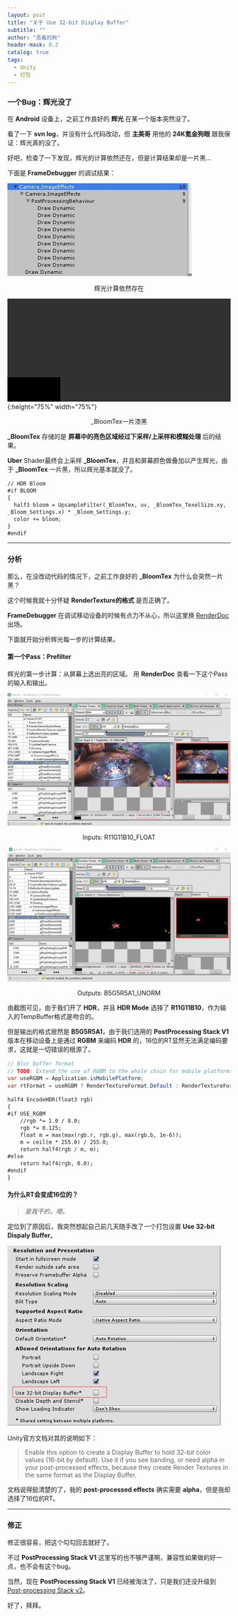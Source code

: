 ```yaml
---
layout: post
title: "关于 Use 32-bit Display Buffer"
subtitle: ""
author: "恶毒的狗"
header-mask: 0.2
catalog: true
tags:
  - Unity
  - 打包
---
```


### 一个Bug：辉光没了

在 **Android** 设备上，之前工作良好的 **辉光** 在某一个版本突然没了。

看了一下 **svn log**，并没有什么代码改动，但 **主美哥** 用他的 **24K氪金狗眼** 跟我保证：辉光真的没了。

好吧，检查了一下发现，辉光的计算依然还在，但是计算结果却是一片黑...

下面是 **FrameDebugger** 的调试结果：

![img](/img/use-32bit-buffer/screenshot1.jpg)
<center>辉光计算依然存在</center>

![img](/img/use-32bit-buffer/screenshot2.jpg){:height="75%" width="75%"}
<center>_BloomTex一片漆黑</center>

**_BloomTex** 存储的是 **屏幕中的亮色区域经过下采样/上采样和模糊处理** 后的结果。

**Uber** Shader最终会上采样 **_BloomTex**，并且和屏幕颜色做叠加以产生辉光，由于 **_BloomTex** 一片黑，所以辉光基本就没了。

```
// HDR Bloom
#if BLOOM
{
  half3 bloom = UpsampleFilter(_BloomTex, uv, _BloomTex_TexelSize.xy, _Bloom_Settings.x) * _Bloom_Settings.y;
  color += bloom;
}
#endif
```

---

### 分析

那么，在没改动代码的情况下，之前工作良好的 **_BloomTex** 为什么会突然一片黑？ 

这个时候我就十分怀疑 **RenderTexture的格式** 是否正确了。

**FrameDebugger** 在调试移动设备的时候有点力不从心，所以这里换 [RenderDoc](https://renderdoc.org/) 出场。

下面就开始分析辉光每一步的计算结果。

#### 第一个Pass：Prefilter

辉光的第一步计算：从屏幕上选出亮的区域。 用 **RenderDoc** 查看一下这个Pass的输入和输出。

![img](/img/use-32bit-buffer/screenshot3.jpg)
<center>Inputs: R11G11B10_FLOAT</center>

![img](/img/use-32bit-buffer/screenshot4.jpg)
<center>Outputs: B5G5R5A1_UNORM</center>

由截图可见，由于我们开了 **HDR**，并且 **HDR Mode** 选择了 **R11G11B10**，作为输入的TempBuffer格式是吻合的。

但是输出的格式居然是 **B5G5R5A1**，由于我们选用的 **PostProcessing Stack V1** 版本在移动设备上是通过 **RGBM** 来编码 **HDR** 的，16位的RT显然无法满足编码要求，这就是一切错误的根源了。

```csharp
// Blur buffer format
// TODO: Extend the use of RGBM to the whole chain for mobile platforms
var useRGBM = Application.isMobilePlatform;
var rtFormat = useRGBM ? RenderTextureFormat.Default : RenderTextureFormat.DefaultHDR;
```

```
half4 EncodeHDR(float3 rgb)
{
#if USE_RGBM
    //rgb *= 1.0 / 8.0;
	rgb *= 0.125;
    float m = max(max(rgb.r, rgb.g), max(rgb.b, 1e-6));
    m = ceil(m * 255.0) / 255.0;
    return half4(rgb / m, m);
#else
    return half4(rgb, 0.0);
#endif
}
```

#### 为什么RT会变成16位的？

> *是我干的，嗯。*

定位到了原因后，我突然想起自己前几天随手改了一个打包设置 **Use 32-bit Dispaly Buffer**。

![img](/img/use-32bit-buffer/screenshot5.jpg)

Unity官方文档对其的说明如下：

> Enable this option to create a Display Buffer to hold 32-bit color values (16-bit by default). Use it if you see banding, or need alpha in your post-processed effects, because they create Render Textures in the same format as the Display Buffer.

文档说得挺清楚的了，我的 **post-processed effects** 确实需要 **alpha**，但是我却选择了16位的RT。

---

### 修正

修正很容易，把这个勾勾回去就好了。

不过 **PostProcessing Stack V1** 这里写的也不够严谨啊，兼容性如果做的好一点，也不会有这个bug。

当然，现在 **PostProcessing Stack V1** 已经被淘汰了，只是我们还没升级到 [Post-processing Stack v2](https://github.com/Unity-Technologies/PostProcessing)。

好了，拜拜。









